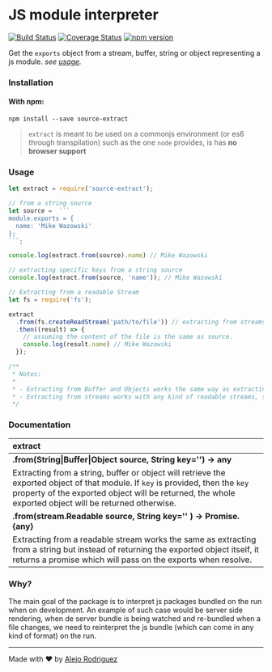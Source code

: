 # JS module interpreter
[![Build Status](https://travis-ci.org/alejorod/extract.svg?branch=master)](https://travis-ci.org/alejorod/extract)
[![Coverage Status](https://coveralls.io/repos/github/alejorod/extract/badge.svg?branch=master)](https://coveralls.io/github/alejorod/extract?branch=master)
[![npm version](https://badge.fury.io/js/source-extract.svg)](https://badge.fury.io/js/source-extract)

Get the `exports` object from a stream, buffer, string or object representing a js module. *see [usage](#usage).*

### Installation

#### With npm:
```
npm install --save source-extract
```

> `extract` is meant to be used on a commonjs environment (or es6 through transpilation) such as the one `node` provides, is has **no browser support**

### Usage
````javascript
let extract = require('source-extract');

// from a string source
let source =  ```
module.exports = {
  name: 'Mike Wazowski'
};
```;

console.log(extract.from(source).name) // Mike Wazowski

// extracting specific keys from a string source
console.log(extract.from(source, 'name')); // Mike Wazowski

// Extracting from a readable Stream
let fs = require('fs');

extract
  .from(fs.createReadStream('path/to/file')) // extracting from streams returns a Promise
  .then((result) => {
    // assuming the content of the file is the same as source.
    console.log(result.name) // Mike Wazowski
  });

/**
 * Notes:
 *
 * - Extracting from Buffer and Objects works the same way as extracting from strings.
 * - Extracting from streams works with any kind of readable streams, such as http responses, read file streams, etc..
 */
````

### Documentation

| extract |
| :--- |
| **.from(String&#124;Buffer&#124;Object source, String key='') -> any** |
| Extracting from a string, buffer or object will retrieve the exported object of that module. If `key` is provided, then the `key` property of the exported object will be returned, the whole exported object will be returned otherwise.|
| **.from(stream.Readable source, String key='' ) -> Promise.{any}** |
| Extracting from a readable stream works the same as extracting from a string but instead of returning the exported object itself, it returns a promise which will pass on the exports when resolve.|

### Why?

The main goal of the package is to interpret js packages bundled on the run when on development. An example of such case would be server side rendering, when de server bundle is being watched and re-bundled when a file changes, we need to reinterpret the js bundle (which can come in any kind of format) on the run.

* * *

Made with :heart: by [Alejo Rodriguez](https://alejorod.github.io/arodriguez/)
